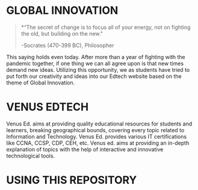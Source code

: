 # GLOBAL INNOVATION
>*“The secret of change is to focus all of your energy, not on fighting the old, but building on the new."
>
>-Socrates (470-399 BC), Philosopher

This saying holds even today. After more than a year of fighting with the pandemic together, if one thing we can all agree upon is that new times demand new ideas. 
Utilizing this opportunity, we as students have tried to put forth our creativity and ideas into our Edtech website based on the theme of Global Innovation.

# VENUS EDTECH
Venus Ed. aims at providing quality educational resources for students and learners, breaking geographical bounds, covering every topic related to Information and Technology. Venus Ed. provides various IT certifications like CCNA, CCSP, CDP, CEH, etc. Venus ed. aims at providing an in-depth explanation of topics with the help of interactive and innovative technological tools.

# USING THIS REPOSITORY 
